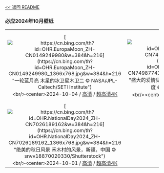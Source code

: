 [<< 返回 README](../../README.md)
### 必应2024年10月壁纸
||||
|:---:|:---:|:---:|
|[![https://cn.bing.com/th?id=OHR.EuropaMoon_ZH-CN0149249980&w=384&h=216](https://cn.bing.com/th?id=OHR.EuropaMoon_ZH-CN0149249980_1366x768.jpg&w=384&h=216 "一轮蓝月亮&#10;木星的冰卫星木卫二&#10;© NASA/JPL-Caltech/SETI Institute")](https://cn.bing.com/search?q=%e4%b8%96%e7%95%8c%e7%a9%ba%e9%97%b4%e5%91%a8&form=hpcapt&mkt=zh-cn&filters=HpDate:"20241003_1600")<br/><center>2024-10-04 / [高清](https://cn.bing.com/th?id=OHR.EuropaMoon_ZH-CN0149249980_1920x1200.jpg&w=1920&h=1200) / [超高清4K](https://cn.bing.com/th?id=OHR.EuropaMoon_ZH-CN0149249980_UHD.jpg&w=3840&h=2160)<center/>|[![https://cn.bing.com/th?id=OHR.TajMahalReflection_ZH-CN7498774173&w=384&h=216](https://cn.bing.com/th?id=OHR.TajMahalReflection_ZH-CN7498774173_1366x768.jpg&w=384&h=216 "盛大的爱情见证&#10;阿格拉的泰姬陵，安拉阿巴德，印度&#10;© Tanarch/Getty Images")](https://cn.bing.com/search?q=%e6%b3%b0%e5%a7%ac%e9%99%b5&form=hpcapt&mkt=zh-cn&filters=HpDate:"20241002_1600")<br/><center>2024-10-03 / [高清](https://cn.bing.com/th?id=OHR.TajMahalReflection_ZH-CN7498774173_1920x1200.jpg&w=1920&h=1200) / [超高清4K](https://cn.bing.com/th?id=OHR.TajMahalReflection_ZH-CN7498774173_UHD.jpg&w=3840&h=2160)<center/>|[![https://cn.bing.com/th?id=OHR.WindRiverAlaska_ZH-CN7317039321&w=384&h=216](https://cn.bing.com/th?id=OHR.WindRiverAlaska_ZH-CN7317039321_1366x768.jpg&w=384&h=216 "河流的狂野舞蹈&#10;温德河，布鲁克斯山脉，北极国家野生动物保护区，阿拉斯加州，美国&#10;© Design Pics/DanitaDelimont")](https://cn.bing.com/search?q=%e6%b8%a9%e5%be%b7%e6%b2%b3&form=hpcapt&mkt=zh-cn&filters=HpDate:"20241001_1600")<br/><center>2024-10-02 / [高清](https://cn.bing.com/th?id=OHR.WindRiverAlaska_ZH-CN7317039321_1920x1200.jpg&w=1920&h=1200) / [超高清4K](https://cn.bing.com/th?id=OHR.WindRiverAlaska_ZH-CN7317039321_UHD.jpg&w=3840&h=2160)<center/>|
|[![https://cn.bing.com/th?id=OHR.NationalDay2024_ZH-CN7026189162&w=384&h=216](https://cn.bing.com/th?id=OHR.NationalDay2024_ZH-CN7026189162_1366x768.jpg&w=384&h=216 "绝美的秋日风景&#10;禾木村的风景，新疆，中国&#10;© snvv18870020330/Shutterstock")](https://cn.bing.com/search?q=%e6%96%b0%e7%96%86%e7%a6%be%e6%9c%a8%e6%9d%91&form=hpcapt&mkt=zh-cn&filters=HpDate:"20240930_1600")<br/><center>2024-10-01 / [高清](https://cn.bing.com/th?id=OHR.NationalDay2024_ZH-CN7026189162_1920x1200.jpg&w=1920&h=1200) / [超高清4K](https://cn.bing.com/th?id=OHR.NationalDay2024_ZH-CN7026189162_UHD.jpg&w=3840&h=2160)<center/>